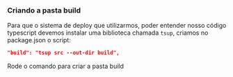 ### Criando a pasta build

Para que o sistema de deploy que utilizarmos, poder entender nosso código typescript devemos instalar uma biblioteca chamada `tsup`, criamos no package.json o script:

```json
"build": "tsup src --out-dir build",
```

Rode o comando para criar a pasta build